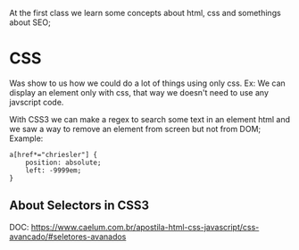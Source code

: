 At the first class we learn some concepts about html, css and somethings about SEO;

# CSS
Was show to us how we could do a lot of things using only css. Ex: We can display an element only with css, that way we doesn't need to use any javscript code.

With CSS3 we can make a regex to search some text in an element html and we saw a way to remove an element from screen but not from DOM;
Example: 

    a[href*="chriesler"] {
        position: absolute;
        left: -9999em;
    }

## About Selectors in CSS3
DOC: https://www.caelum.com.br/apostila-html-css-javascript/css-avancado/#seletores-avanados
